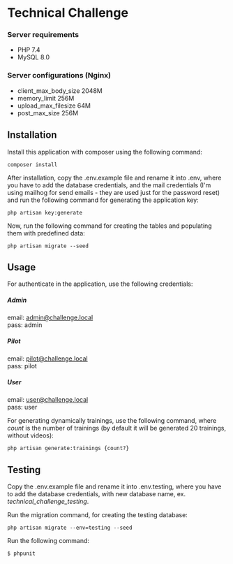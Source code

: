 # Technical Challenge
### Server requirements
- PHP 7.4
- MySQL 8.0

### Server configurations (Nginx)
- client_max_body_size 2048M
- memory_limit 256M
- upload_max_filesize 64M
- post_max_size 256M

## Installation
Install this application with composer using the following command:

`composer install`

After installation, copy the .env.example file and rename it into .env,
where you have to add the database credentials, and the mail credentials
(I'm using mailhog for send emails - they are used just for the password reset)
and run the following command for generating the application key:

`php artisan key:generate`

Now, run the following command for creating the tables and populating them with predefined data:

`php artisan migrate --seed`

## Usage
For authenticate in the application, use the following credentials:
 
##### Admin
 email: admin@challenge.local <br>
 pass: admin
 
##### Pilot
 email: pilot@challenge.local <br>
 pass: pilot
  
##### User
 email: user@challenge.local <br>
 pass: user

For generating dynamically trainings, use the following command, where _count_ is the number of trainings 
(by default it will be generated 20 trainings, without videos):

`php artisan generate:trainings {count?}`

## Testing
Copy the .env.example file and rename it into .env.testing,
where you have to add the database credentials, with new database name, ex. _technical_challenge_testing_.

Run the migration command, for creating the testing database:

`php artisan migrate --env=testing --seed`


Run the following command:

`$ phpunit`
